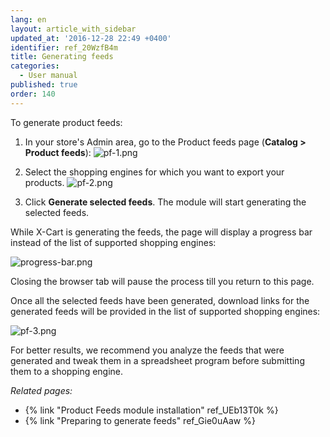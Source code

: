 ```yaml
---
lang: en
layout: article_with_sidebar
updated_at: '2016-12-28 22:49 +0400'
identifier: ref_20WzfB4m
title: Generating feeds
categories:
  - User manual
published: true
order: 140
---
```



To generate product feeds:

1.  In your store's Admin area, go to the Product feeds page (**Catalog > Product feeds**):
    ![pf-1.png]({{site.baseurl}}/attachments/ref_20WzfB4m/pf-1.png)

2.  Select the shopping engines for which you want to export your products.
    ![pf-2.png]({{site.baseurl}}/attachments/ref_20WzfB4m/pf-2.png)

3.  Click **Generate selected feeds**. The module will start generating the selected feeds.

While X-Cart is generating the feeds, the page will display a progress bar instead of the list of supported shopping engines:

![progress-bar.png]({{site.baseurl}}/attachments/ref_20WzfB4m/progress-bar.png)

Closing the browser tab will pause the process till you return to this page.

Once all the selected feeds have been generated, download links for the generated feeds will be provided in the list of supported shopping engines:

![pf-3.png]({{site.baseurl}}/attachments/ref_20WzfB4m/pf-3.png)

For better results, we recommend you analyze the feeds that were generated and tweak them in a spreadsheet program before submitting them to a shopping engine. 

_Related pages:_

*   {% link "Product Feeds module installation" ref_UEb13T0k %}
*   {% link "Preparing to generate feeds" ref_Gie0uAaw %}
